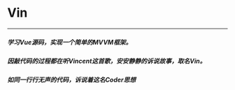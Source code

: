 # Vin
---
##### 学习Vue源码，实现一个简单的MVVM框架。
##### 因敲代码的过程都在听Vincent这首歌，安安静静的诉说故事，取名Vin。
##### 如同一行行无声的代码，诉说着这名Coder思想
